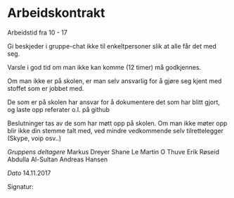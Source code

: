 # Arbeidskontrakt
Arbeidstid fra 10 - 17 

Gi beskjeder i gruppe-chat ikke til enkeltpersoner slik at alle får det med seg.

Varsle i god tid om man ikke kan komme (12 timer) må godkjennes.

Om man ikke er på skolen, er man selv ansvarlig for å gjøre seg kjent med stoffet som er jobbet med. 

De som er på skolen  har ansvar for å dokumentere det som har blitt gjort, og laste opp referater o.l. på github

Beslutninger tas av de som har møtt opp på skolen. Om man ikke møter opp blir ikke din stemme talt med, ved mindre vedkommende selv tilrettelegger (Skype, voip osv..)

*Gruppens deltagere*
Markus Dreyer
Shane Le
Martin O Thuve
Erik Røseid
Abdulla Al-Sultan
Andreas Hansen

*Dato*
14.11.2017

Signatur:
